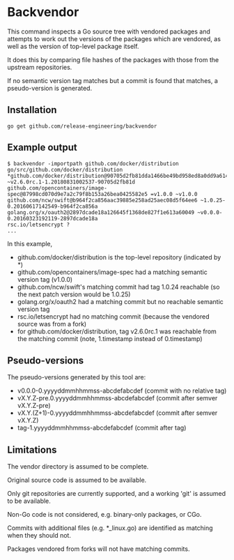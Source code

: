 Backvendor
==========

This command inspects a Go source tree with vendored packages and attempts to work out the versions of the packages which are vendored, as well as the version of top-level package itself.

It does this by comparing file hashes of the packages with those from the upstream repositories.

If no semantic version tag matches but a commit is found that matches, a pseudo-version is generated.

Installation
------------

```
go get github.com/release-engineering/backvendor
```

Example output
--------------

```
$ backvendor -importpath github.com/docker/distribution go/src/github.com/docker/distribution
*github.com/docker/distribution@90705d2fb81dda1466be49bd958ed8a0dd9a6145 ~v2.6.0rc.1-1.20180831002537-90705d2fb81d
github.com/opencontainers/image-spec@87998cd070d9e7a2c79f8b153a26bea0425582e5 =v1.0.0 ~v1.0.0
github.com/ncw/swift@b964f2ca856aac39885e258ad25aec08d5f64ee6 ~1.0.25-0.20160617142549-b964f2ca856a
golang.org/x/oauth2@2897dcade18a126645f1368de827f1e613a60049 ~v0.0.0-0.20160323192119-2897dcade18a
rsc.io/letsencrypt ?
...
```

In this example,

* github.com/docker/distribution is the top-level repository (indicated by \*)
* github.com/opencontainers/image-spec had a matching semantic version tag (v1.0.0)
* github.com/ncw/swift's matching commit had tag 1.0.24 reachable (so the next patch version would be 1.0.25)
* golang.org/x/oauth2 had a matching commit but no reachable semantic version tag
* rsc.io/letsencrypt had no matching commit (because the vendored source was from a fork)
* for github.com/docker/distribution, tag v2.6.0rc.1 was reachable from the matching commit (note, 1.timestamp instead of 0.timestamp)


Pseudo-versions
---------------

The pseudo-versions generated by this tool are:

* v0.0.0-0.yyyyddmmhhmmss-abcdefabcdef (commit with no relative tag)
* vX.Y.Z-pre.0.yyyyddmmhhmmss-abcdefabcdef (commit after semver vX.Y.Z-pre)
* vX.Y.(Z+1)-0.yyyyddmmhhmmss-abcdefabcdef (commit after semver vX.Y.Z)
* tag-1.yyyyddmmhhmmss-abcdefabcdef (commit after tag)

Limitations
-----------

The vendor directory is assumed to be complete.

Original source code is assumed to be available.

Only git repositories are currently supported, and a working 'git' is assumed to be available.

Non-Go code is not considered, e.g. binary-only packages, or CGo.

Commits with additional files (e.g. \*\_linux.go) are identified as matching when they should not.

Packages vendored from forks will not have matching commits.
